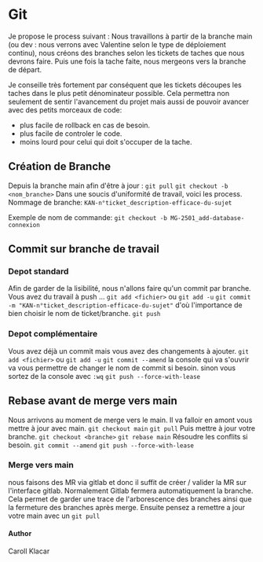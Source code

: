 # **Git**

Je propose le process suivant :
Nous travaillons à partir de la branche main (ou dev : nous verrons avec Valentine selon le type de déploiement continu), nous créons des branches selon les tickets de taches que nous devrons faire. Puis une fois la tache faite, nous mergeons vers la branche de départ.

Je conseille très fortement par conséquent que les tickets découpes les taches dans le plus petit dénominateur possible. Cela permettra non seulement de sentir l'avancement du projet mais aussi de pouvoir avancer avec des petits morceaux de code:

- plus facile de rollback en cas de besoin.
- plus facile de controler le code.
- moins lourd pour celui qui doit s'occuper de la tache.

## **Création de Branche**

Depuis la branche main afin d'être à jour :
`git pull`
`git checkout -b <nom_branche>`
Dans une soucis d'uniformité de travail, voici les process.
Nommage de branche:
`KAN-n°ticket_description-efficace-du-sujet`

Exemple de nom de commande:
`git checkout -b MG-2501_add-database-connexion`

## **Commit sur branche de travail**

### Depot standard

Afin de garder de la lisibilité, nous n'allons faire qu'un commit par branche.
Vous avez du travail à push ...
`git add <fichier>` ou `git add -u`
`git commit -m "KAN-n°ticket_description-efficace-du-sujet"`
d'où l'importance de bien choisir le nom de ticket/branche.
`git push`

### Depot complémentaire

Vous avez déjà un commit mais vous avez des changements à ajouter.
`git add <fichier>` ou `git add -u`
`git commit --amend`
la console qui va s'ouvrir va vous permettre de changer le nom de commit si besoin.
sinon vous sortez de la console avec `:wq`
`git push --force-with-lease`

## **Rebase avant de merge vers main**

Nous arrivons au moment de merge vers le main. Il va falloir en amont vous mettre à jour avec main.
`git checkout main`
`git pull`
Puis mettre à jour votre branche.
`git checkout <branche>`
`git rebase main`
Résoudre les conflits si besoin.
`git commit --amend`
`git push --force-with-lease`

### **Merge vers main**

nous faisons des MR via gitlab et donc il suffit de créer / valider la MR sur l'interface gitlab.
Normalement Gitlab fermera automatiquement la branche.
Cela permet de garder une trace de l'arborescence des branches ainsi que la fermeture des branches après merge.
Ensuite pensez a remettre a jour votre main avec un
`git pull`

#### Author

Caroll Klacar
